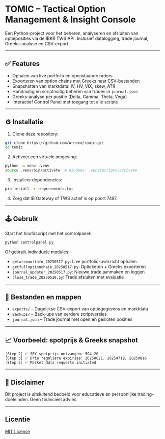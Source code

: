 # TOMIC – Tactical Option Management & Insight Console

Een Python-project voor het beheren, analyseren en afsluiten van optieposities via de IBKR TWS API. Inclusief datalogging, trade journal, Greeks-analyse en CSV-export.

---

## ✅ Features

* Ophalen van live portfolio en openstaande orders
* Exporteren van option chains met Greeks naar CSV-bestanden
* Snapshotten van marktdata: IV, HV, VIX, skew, ATR
* Handmatig en scriptmatig beheren van trades in `journal.json`
* Greeks-analyse per positie (Delta, Gamma, Theta, Vega)
* Interactief Control Panel met toegang tot alle scripts

---

## ⚙️ Installatie

1. Clone deze repository:

```bash
git clone https://github.com/Arnevv/tomic.git
cd tomic
```

2. Activeer een virtuele omgeving:

```bash
python -m venv .venv
source .venv/bin/activate  # Windows: .venv\Scripts\activate
```

3. Installeer dependencies:

```bash
pip install -r requirements.txt
```

4. Zorg dat IB Gateway of TWS actief is op poort 7497.

---

## 🕹️ Gebruik

Start het hoofdscript met het controlpanel:

```bash
python controlpanel.py
```

Of gebruik individuele modules:

* `getaccountinfo_20250517.py`: Live portfolio-overzicht ophalen
* `getfulloptionchain_20250517.py`: Optieketen + Greeks exporteren
* `journal_updater_20250517.py`: Nieuwe trade aanmaken en loggen
* `close_trade_20250518.py`: Trade afsluiten met evaluatie

---

## 📂 Bestanden en mappen

* `exports/` – Dagelijkse CSV-export van optiegegevens en marktdata
* `Backups/` – Back-ups van eerdere scriptversies
* `journal.json` – Trade journal met open en gesloten posities

---

## 📈 Voorbeeld: spotprijs & Greeks snapshot

```
[Step 2] ✅ SPY spotprijs ontvangen: 594.20
[Step 3] ✅ Drie reguliere expiries: 20250621, 20250719, 20250816
[Step 5] ✅ Market data requests initiated
```

---

## 📄 Disclaimer

Dit project is uitsluitend bedoeld voor educatieve en persoonlijke trading-doeleinden. Geen financieel advies.

---

## Licentie

[MIT License](LICENSE)
